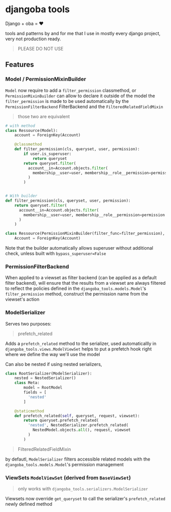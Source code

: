 # djangoba tools

Django + oba = :heart:

tools and patterns by and for me that I use in mostly every django project,
very not production ready.

> PLEASE DO NOT USE

## Features

### Model / PermissionMixinBuilder

`Model` now require to add a `filter_permission` classmethod, or `PermissionMixinBuilder` can allow to declare it outside of the model
the `filter_permission` is made to be used automatically by the `PermissionFilterBackend` FilterBackend and the `FilteredRelatedFieldMixin`

> those two are equivalent

```py
# with method
class Ressource(Model):
    account = ForeignKey(Account)

    @classmethod
    def filter_permission(cls, queryset, user, permission):
        if user.is_superuser:
            return queryset
        return queryset.filter(
          account__in=Account.objects.filter(
            membership__user=user, membership__role__permission=permission
          )
        )


# With builder
def filter_permission(cls, queryset, user, permission):
    return queryset.filter(
      account__in=Account.objects.filter(
        membership__user=user, membership__role__permission=permission
      )
    )

class Ressource(PermissionMixinBuilder(filter_func=filter_permission), Model):
    Account = ForeignKey(Account)
```

Note that the builder automatically allows superuser without additional check, unless built with `bypass_superuser=False`

### PermissionFilterBackend

When applied to a viewset as filter backend (can be applied as a default filter backend), will ensure that the results from a viewset are always filtered to reflect the policies defined in the `djangoba_tools.models.Model`'s `filter_permission` method, construct the permission name from the viewset's action

### ModelSerializer

Serves two purposes:

> prefetch_related

Adds a `prefetch_related` method to the serializer, used automaticallly in `djangoba_tools.views.ModelViewSet`
helps to put a prefetch hook right where we define the way we'll use the model

Can also be nested if using nested serializers,

```py
class RootSerializer(ModelSerializer):
    nested = NestedSerializer()
    class Meta:
        model = RootModel
        fields = [
          'nested'
        ]

    @staticmethod
    def prefetch_related(self, queryset, request, viewset):
        return queryset.prefetch_related(
          'nested', NestedSerializer.prefetch_related(
            NestedModel.objects.all(), request, viewset
          )
        )
```

> FilteredRelatedFieldMixin

by defautl, `ModelSerializer` filters accessible related models with the `djangoba_tools.models.Model`'s permission management

### ViewSets `ModelViewSet` (derived from `BaseViewSet`)

> only works with `djangoba_tools.serializers.ModelSerializer`

Viewsets now override `get_queryset` to call the serializer's `prefetch_related` newly defined method

